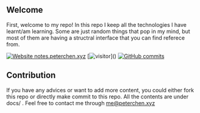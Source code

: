 ## Welcome

First, welcome to my repo! In this repo I keep all the technologies I have learnt/am learning. Some are just random things that pop in my mind, but most of them are having a structral interface that you can find referece from.


[![Website notes.peterchen.xyz](https://img.shields.io/website-up-down-green-red/http/shields.io.svg)](https://notes.peterchen.xyz/)
[![visitor](https://visitor-badge.laobi.icu/badge?page_id=advpetc.tech_notes")]()
[![GitHub commits](https://img.shields.io/github/commits-since/Naereen/StrapDown.js/v1.0.0.svg)](https://GitHub.com/advpetc/tech_notes/commit/)


## Contribution

If you have any advices or want to add more content, you could either fork this repo or directly make commit to this repo. All the contents are under docs/ . Feel free to contact me through me@peterchen.xyz
